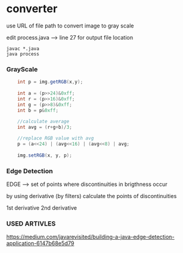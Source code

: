 # converter

use URL of file path to convert image to gray scale



edit process.java --> line 27 for output file location


```shell
javac *.java
java process
```


### GrayScale

```java
    int p = img.getRGB(x,y);
    
    int a = (p>>24)&0xff;
    int r = (p>>16)&0xff;
    int g = (p>>8)&0xff;
    int b = p&0xff;
    
    //calculate average
    int avg = (r+g+b)/3;

    //replace RGB value with avg
    p = (a<<24) | (avg<<16) | (avg<<8) | avg;
    
    img.setRGB(x, y, p);
```

### Edge Detection

EDGE --> set of points where discontinuities in brigthness occur

by using derivative (by filters) calculate the points of discontinuities

1st derivative
2nd derivative


### USED ARTIVLES

<a>https://medium.com/javarevisited/building-a-java-edge-detection-application-6147b68e5d79</a>


